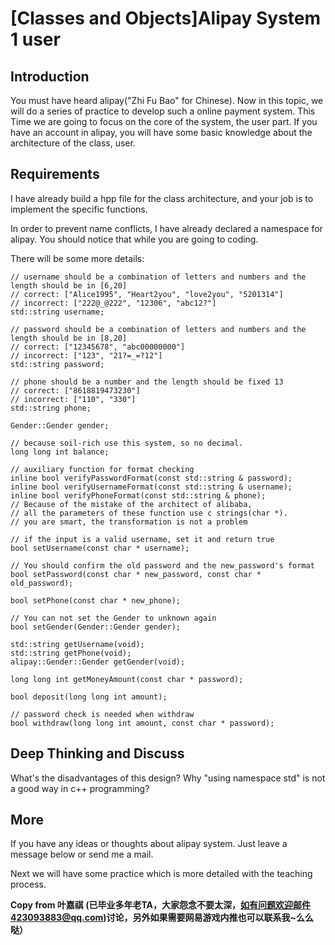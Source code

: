 # [Classes and Objects]Alipay System 1 user


## Introduction

You must have heard alipay("Zhi Fu Bao" for Chinese). Now in this topic, we will do a series of practice to develop such a online payment system. This Time we are going to focus on the core of the system, the user part. If you have an account in alipay, you will have some basic knowledge about the architecture of the class, user.

 

## Requirements

I have already build a hpp file for the class architecture, and your job is to implement the specific functions.

In order to prevent name conflicts, I have already declared a namespace for alipay. You should notice that while you are going to coding.

There will be some more details:
```
// username should be a combination of letters and numbers and the length should be in [6,20]
// correct: ["Alice1995", "Heart2you", "love2you", "5201314"]
// incorrect: ["222@_@222", "12306", "abc12?"]
std::string username;

// password should be a combination of letters and numbers and the length should be in [8,20]
// correct: ["12345678", "abc00000000"]
// incorrect: ["123", "21?=_=?12"]
std::string password;

// phone should be a number and the length should be fixed 13
// correct: ["8618819473230"]
// incorrect: ["110", "330"]
std::string phone;

Gender::Gender gender;

// because soil-rich use this system, so no decimal.
long long int balance;

// auxiliary function for format checking
inline bool verifyPasswordFormat(const std::string & password);
inline bool verifyUsernameFormat(const std::string & username);
inline bool verifyPhoneFormat(const std::string & phone);
// Because of the mistake of the architect of alibaba,
// all the parameters of these function use c strings(char *).
// you are smart, the transformation is not a problem

// if the input is a valid username, set it and return true
bool setUsername(const char * username);

// You should confirm the old password and the new_password's format
bool setPassword(const char * new_password, const char * old_password);

bool setPhone(const char * new_phone);

// You can not set the Gender to unknown again
bool setGender(Gender::Gender gender);

std::string getUsername(void);
std::string getPhone(void);
alipay::Gender::Gender getGender(void);

long long int getMoneyAmount(const char * password);

bool deposit(long long int amount);

// password check is needed when withdraw
bool withdraw(long long int amount, const char * password);
```

## Deep Thinking and Discuss

What's the disadvantages of this design?
Why "using namespace std" is not a good way in c++ programming?
 

## More

If you have any ideas or thoughts about alipay system. Just leave a message below or send me a mail.

Next we will have some practice which is more detailed with the teaching process.

**Copy from 叶嘉祺 (已毕业多年老TA，大家怨念不要太深，如有问题欢迎邮件423093883@qq.com)讨论，另外如果需要网易游戏内推也可以联系我~么么哒）**